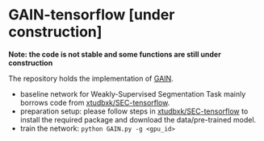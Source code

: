 # GAIN-tensorflow [under construction]

**Note: the code is not stable and some functions are still under construction**

The repository holds the implementation of [GAIN](https://arxiv.org/pdf/1802.10171.pdf).
 * baseline network for Weakly-Supervised Segmentation Task mainly borrows code from [xtudbxk/SEC-tensorflow](https://github.com/xtudbxk/SEC-tensorflow).
 * preparation setup: please follow steps in [xtudbxk/SEC-tensorflow](https://github.com/xtudbxk/SEC-tensorflow) to install the required package and download the data/pre-trained model.
 * train the network: `python GAIN.py -g <gpu_id>`